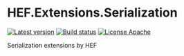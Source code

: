 # HEF.Extensions.Serialization
[![Latest version](https://img.shields.io/nuget/v/HEF.Extensions.SystemTextJson.svg)](https://www.nuget.org/packages/HEF.Extensions.SystemTextJson/)  [![Build status](https://ci.appveyor.com/api/projects/status/b5pptt2eea3skla8?svg=true)](https://ci.appveyor.com/project/wanlitao/hef-extensions-serialization)  [![License Apache](https://img.shields.io/badge/license-Apache%202-blue.svg)](http://www.apache.org/licenses/LICENSE-2.0.html)

Serialization extensions by HEF
